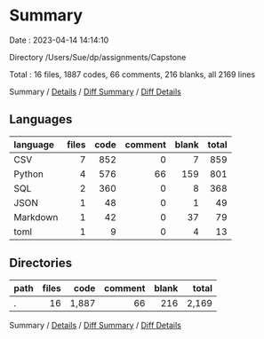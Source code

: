 # Summary

Date : 2023-04-14 14:14:10

Directory /Users/Sue/dp/assignments/Capstone

Total : 16 files,  1887 codes, 66 comments, 216 blanks, all 2169 lines

Summary / [Details](details.md) / [Diff Summary](diff.md) / [Diff Details](diff-details.md)

## Languages
| language | files | code | comment | blank | total |
| :--- | ---: | ---: | ---: | ---: | ---: |
| CSV | 7 | 852 | 0 | 7 | 859 |
| Python | 4 | 576 | 66 | 159 | 801 |
| SQL | 2 | 360 | 0 | 8 | 368 |
| JSON | 1 | 48 | 0 | 1 | 49 |
| Markdown | 1 | 42 | 0 | 37 | 79 |
| toml | 1 | 9 | 0 | 4 | 13 |

## Directories
| path | files | code | comment | blank | total |
| :--- | ---: | ---: | ---: | ---: | ---: |
| . | 16 | 1,887 | 66 | 216 | 2,169 |

Summary / [Details](details.md) / [Diff Summary](diff.md) / [Diff Details](diff-details.md)